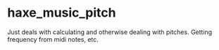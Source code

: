 # haxe_music_pitch

Just deals with calculating and otherwise dealing with pitches. Getting frequency from midi notes, etc.
